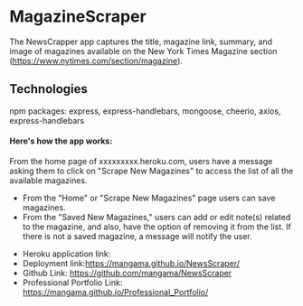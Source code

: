 # MagazineScraper
The NewsCrapper app captures the title, magazine link, summary, and image of magazines available on the New York Times Magazine section (https://www.nytimes.com/section/magazine).

## Technologies
npm packages: express, express-handlebars, mongoose, cheerio, axios, express-handlebars



#### Here's how the app works: 
From the home page of xxxxxxxxx.heroku.com, users have a message asking them to click on "Scrape New Magazines" to access the list of all the available magazines.
- From the "Home" or "Scrape New Magazines" page users can save magazines.
- From the "Saved New Magazines," users can add or edit note(s) related to the magazine, and also, have the option of removing it from the list. If there is not a saved magazine, a message will notify the user.


* Heroku application link: 
* Deployment link:https://mangama.github.io/NewsScraper/
* Github Link: https://github.com/mangama/NewsScraper
* Professional Portfolio Link: https://mangama.github.io/Professional_Portfolio/